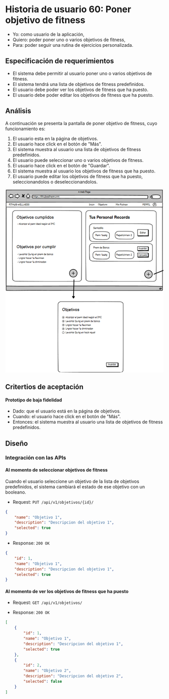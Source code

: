 # Historia de usuario 60: Poner objetivo de fitness

- Yo: como usuario de la aplicación,
- Quiero: poder poner uno o varios objetivos de fitness,
- Para: poder seguir una rutina de ejercicios personalizada.

## Especificación de requerimientos

- El sistema debe permitir al usuario poner uno o varios objetivos de fitness.
- El sistema tendrá una lista de objetivos de fitness predefinidos.
- El usuario debe poder ver los objetivos de fitness que ha puesto.
- El usuario debe poder editar los objetivos de fitness que ha puesto.

## Análisis

A continuación se presenta la pantalla de poner objetivo de fitness, cuyo funcionamiento es:

1. El usuario esta en la página de objetivos.
2. El usuario hace click en el botón de "Más".
3. El sistema muestra al usuario una lista de objetivos de fitness predefinidos.
4. El usuario puede seleccionar uno o varios objetivos de fitness.
5. El usuario hace click en el botón de "Guardar".
6. El sistema muestra al usuario los objetivos de fitness que ha puesto.
7. El usuario puede editar los objetivos de fitness que ha puesto, seleccionandolos o deseleccionandolos.

<img src="../assets/historia60.png" alt="Pantalla de poner objetivo de fitness" width="500"/>

## Critertios de aceptación

#### Prototipo de baja fidelidad

- Dado: que el usuario está en la página de objetivos.
- Cuando: el usuario hace click en el botón de "Más".
- Entonces: el sistema muestra al usuario una lista de objetivos de fitness predefinidos.

## Diseño

### Integración con las APIs

#### Al momento de seleccionar objetivos de fitness

Cuando el usuario seleccione un objetivo de la lista de objetivos predefinidos, el sistema cambiará el estado de ese objetivo con un booleano.

- Request: `PUT /api/v1/objetivos/{id}/`

```json
{
    "name": "Objetivo 1",
    "description": "Descripcion del objetivo 1",
    "selected": true
}
```

- Response: `200 OK`

```json
{
    "id": 1,
    "name": "Objetivo 1",
    "description": "Descripcion del objetivo 1",
    "selected": true
}
``` 

#### Al momento de ver los objetivos de fitness que ha puesto

- Request: `GET /api/v1/objetivos/`

- Response: `200 OK`

```json
[
    {
        "id": 1,
        "name": "Objetivo 1",
        "description": "Descripcion del objetivo 1",
        "selected": true
    },
    {
        "id": 2,
        "name": "Objetivo 2",
        "description": "Descripcion del objetivo 2",
        "selected": false
    }
]
```